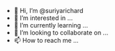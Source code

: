 - 👋 Hi, I’m @suriyarichard
- 👀 I’m interested in ...
- 🌱 I’m currently learning ...
- 💞️ I’m looking to collaborate on ...
- 📫 How to reach me ...

<!---
suriyarichard/suriyarichard is a ✨ special ✨ repository because its `README.md` (this file) appears on your GitHub profile.
You can click the Preview link to take a look at your changes.
--->
